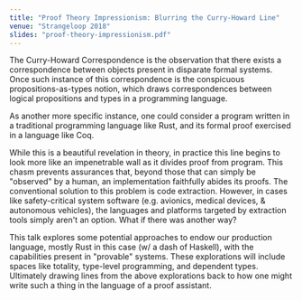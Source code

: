 ```yaml
---
title: "Proof Theory Impressionism: Blurring the Curry-Howard Line"
venue: "Strangeloop 2018"
slides: "proof-theory-impressionism.pdf"
---
```


The Curry-Howard Correspondence is the observation that there exists a
correspondence between objects present in disparate formal
systems. Once such instance of this correspondence is the conspicuous
propositions-as-types notion, which draws correspondences between
logical propositions and types in a programming language.

As another more specific instance, one could consider a program
written in a traditional programming language like Rust, and its
formal proof exercised in a language like Coq.

While this is a beautiful revelation in theory, in practice this line
begins to look more like an impenetrable wall as it divides proof from
program. This chasm prevents assurances that, beyond those that can
simply be "observed" by a human, an implementation faithfully abides
its proofs. The conventional solution to this problem is code
extraction. However, in cases like safety-critical system software
(e.g. avionics, medical devices, & autonomous vehicles), the languages
and platforms targeted by extraction tools simply aren't an
option. What if there was another way?

This talk explores some potential approaches to endow our production
language, mostly Rust in this case (w/ a dash of Haskell), with the
capabilities present in "provable" systems. These explorations will
include spaces like totality, type-level programming, and dependent
types. Ultimately drawing lines from the above explorations back to
how one might write such a thing in the language of a proof assistant.
